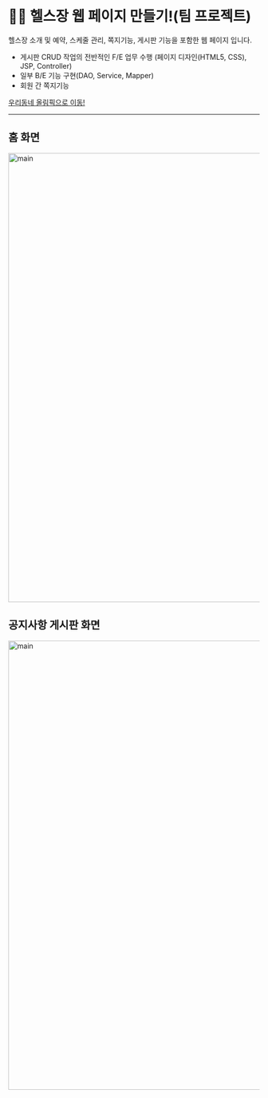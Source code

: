 # 💪🏻 헬스장 웹 페이지 만들기!(팀 프로젝트)  
헬스장 소개 및 예약, 스케줄 관리, 쪽지기능, 게시판 기능을 포함한 웹 페이지 입니다.   

- 게시판 CRUD 작업의 전반적인 F/E 업무 수행 (페이지 디자인(HTML5, CSS), JSP, Controller)  
- 일부 B/E 기능 구현(DAO, Service, Mapper)  
- 회원 간 쪽지기능   

 
[우리동네 올림픽으로 이동!](https://http://ourtownolympic.kro.kr/)

---
## 홈 화면
<img width="900" alt="main" src="https://user-images.githubusercontent.com/121228651/221135181-9af88ad2-8380-4b52-8bd5-3defa0a9b094.png">  

## 공지사항 게시판 화면  
<img width="900" alt="main" src="https://user-images.githubusercontent.com/121228651/221140250-45aef855-fc5b-402e-a885-a4efbbad430d.png">  
